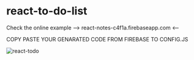 # react-to-do-list

Check the online example --> react-notes-c4f1a.firebaseapp.com <--

COPY PASTE YOUR GENARATED CODE FROM FIREBASE TO CONFIG.JS

![react-todo](https://user-images.githubusercontent.com/21040307/37160627-53d75d3a-22f9-11e8-8f33-b8008ec3de36.png)
